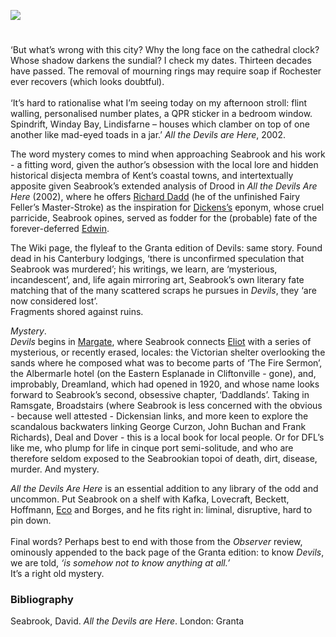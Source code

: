 <a href="https://juncture-digital.org"><img src="https://juncture-digital.org/images/ve-button.png"></a>
<param ve-config title="David Seabrook (1960-2009)" author="Dr Christian Taylor" layout="vtl" banner="https://stor.artstor.org/stor/2251af4a-a56d-45f0-b9b1-361ba46aaf4d">

<param ve-entity eid="Q3039291" aliases="Dreamland">
<param ve-entity eid="Q507517" aliases="Rochester">
<param ve-entity eid="Q29303" aliases="Canterbury">
<param ve-entity eid="Q922739" aliases="Broadstairs">
<param ve-entity eid="Q618045" aliases="Margate">
<param ve-entity eid="Q736439" aliases="Ramsgate">
<param ve-entity eid="Q1011096" aliases="Deal">
<param ve-entity eid="Q179224" aliases="Dover">

#

‘But what’s wrong with this city? Why the long face on the cathedral clock? Whose shadow darkens the sundial?
I check my dates. Thirteen decades have passed. The removal of mourning rings may require soap if Rochester ever recovers (which looks doubtful).  
<br>
‘It’s hard to rationalise what I’m seeing today on my afternoon stroll: flint walling, personalised number plates, a QPR sticker in a bedroom window. Spindrift, Winday Bay, Lindisfarne – houses which clamber on top of one another like mad-eyed toads in a jar.’ _All the Devils are Here_, 2002.   
<param ve-map primary center="Q507517" zoom="10">

The word mystery comes to mind when approaching Seabrook and his work - a fitting word, given the author’s obsession with the local lore and hidden historical disjecta membra of Kent’s coastal towns, and intertextually apposite given Seabrook’s extended analysis of Drood in _All the Devils Are Here_ (2002), where he offers [Richard Dadd](/19c/19c-dadd-biography) (he of the unfinished Fairy Feller’s Master-Stroke) as the inspiration for [Dickens’s](/dickens/dickens-biography) eponym, whose cruel parricide, Seabrook opines, served as fodder for the (probable) fate of the forever-deferred [Edwin](/dickens/edwin-drood-curated-walk).

The Wiki page, the flyleaf to the Granta edition of Devils: same story.  Found dead in his Canterbury lodgings, ‘there is unconfirmed speculation that Seabrook was murdered’; his writings, we learn, are ‘mysterious, incandescent’, and, life again mirroring art, Seabrook’s own literary fate matching that of the many scattered scraps he pursues in _Devils_, they ‘are now considered lost’.   
Fragments shored against ruins.
<param ve-map primary center="Q29303" zoom="10">

_Mystery_.   
_Devils_ begins in [Margate](/21c/21c-margate), where Seabrook connects [Eliot](/20c/20c-eliot-biography) with a series of mysterious, or recently erased, locales: the Victorian shelter overlooking the sands where he composed what was to become parts of ‘The Fire Sermon’, the Albermarle hotel (on the Eastern Esplanade in Cliftonville - gone), and, improbably, Dreamland, which had opened in 1920, and whose name looks forward to Seabrook’s second, obsessive chapter, ‘Daddlands’.  Taking in Ramsgate, Broadstairs (where Seabrook is less concerned with the obvious - because well attested - Dickensian links, and more keen to explore the scandalous backwaters linking George Curzon, John Buchan and Frank Richards), Deal and Dover - this is a local book for local people.  Or for DFL’s like me, who plump for life in cinque port semi-solitude, and who are therefore seldom exposed to the Seabrookian topoi of death, dirt, disease, murder.  And mystery.
<param ve-map primary center="Q618045" zoom="10">
<param ve-map primary center="Q3039291" zoom="10">
<param ve-map primary center="Q736439" zoom="10">
<param ve-map primary center="Q922739" zoom="10">
<param ve-map primary center="Q1011096" zoom="10">
<param ve-map primary center="Q179224" zoom="10">
<param ve-image url="https://upload.wikimedia.org/wikipedia/commons/6/65/Dreamland%2C_Margate_-_geograph.org.uk_-_1473130.jpg" label="Dreamland, Margate" attribution="Nigel Chadwick, CC BY-SA 2.0, via Wikimedia Commons">
<param ve-image url="https://upload.wikimedia.org/wikipedia/commons/9/9e/New_Road_Ramsgate_England.jpg" label="Ramsgate" attribution="Snapshots Of  The Past, CC BY-SA 2.0, via Wikimedia Commons">
<param ve-image url="https://upload.wikimedia.org/wikipedia/commons/2/2e/Broadstairs_-_landscape_2.jpg" label="Broadstairs" attribution="Emőke Dénes, CC BY-SA 4.0, via Wikimedia Commons">
<param ve-image url="https://upload.wikimedia.org/wikipedia/commons/d/d7/Deal_beach.jpg" label="Deal" attribution="Felvalen, CC BY-SA 4.0, via Wikimedia Commons">
<param ve-image url="https://upload.wikimedia.org/wikipedia/commons/b/b4/Dover_Eastern_Docks.jpg" label="Dover Docks" attribution="DeFacto, CC BY-SA 4.0, via Wikimedia Commons">

_All the Devils Are Here_ is an essential addition to any library of the odd and uncommon.  Put Seabrook on a shelf with Kafka, Lovecraft, Beckett, Hoffmann, [Eco](/21c/21c-waterstones-canterbury) and Borges, and he fits right in: liminal, disruptive, hard to pin down.    
<br>
Final words?  Perhaps best to end with those from the _Observer_ review, ominously appended to the back page of the Granta edition: to know _Devils_, we are told, _‘is somehow not to know anything at all.’_   
It’s a right old mystery.

### Bibliography 

Seabrook, David. _All the Devils are Here_. London: Granta

